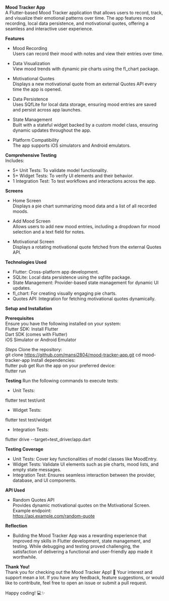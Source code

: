 **Mood Tracker App**
<br>
A Flutter-based Mood Tracker application that allows users to record, track, and visualize their emotional patterns over time. The app features mood recording, local data persistence, and motivational quotes, offering a seamless and interactive user experience. <br>

**Features**
<br> 
- Mood Recording<br> Users can record their mood with notes and view their entries over time.<br>

- Data Visualization<br> View mood trends with dynamic pie charts using the fl_chart package.<br>

- Motivational Quotes<br> Displays a new motivational quote from an external Quotes API every time the app is opened.<br>

- Data Persistence<br> Uses SQfLite for local data storage, ensuring mood entries are saved and persist across app launches.<br>

- State Management<br> Built with a stateful widget backed by a custom model class, ensuring dynamic updates throughout the app.<br>

- Platform Compatibility<br> The app supports iOS simulators and Android emulators.<br>

**Comprehensive Testing**<br> Includes:<br>

- 5+ Unit Tests: To validate model functionality.
- 5+ Widget Tests: To verify UI elements and their behavior.
- 1 Integration Test: To test workflows and interactions across the app.

**Screens** <br>

- Home Screen<br> Displays a pie chart summarizing mood data and a list of all recorded moods.

- Add Mood Screen<br> Allows users to add new mood entries, including a dropdown for mood selection and a text field for notes.

- Motivational Screen<br> Displays a rotating motivational quote fetched from the external Quotes API.

**Technologies Used** <br>
- Flutter: Cross-platform app development.<br>
- SQLite: Local data persistence using the sqflite package.<br>
- State Management: Provider-based state management for dynamic UI updates.<br>
- fl_chart: For creating visually engaging pie charts.<br>
- Quotes API: Integration for fetching motivational quotes dynamically.

**Setup and Installation** <br>

**Prerequisites**<br>
Ensure you have the following installed on your system:
<br>
Flutter SDK: Install Flutter<br>
Dart SDK (comes with Flutter)<br>
iOS Simulator or Android Emulator

*Steps*
Clone the repository:<br>
git clone https://github.com/mansi2804/mood-tracker-app.git
cd mood-tracker-app
Install dependencies:<br>
flutter pub get
Run the app on your preferred device:<br>
flutter run


**Testing**
Run the following commands to execute tests:

- Unit Tests:<br>

flutter test test/unit

- Widget Tests:<br>

flutter test test/widget

- Integration Tests:<br>

flutter drive --target=test_driver/app.dart

**Testing Coverage**

- Unit Tests: Cover key functionalities of model classes like MoodEntry.<br>
- Widget Tests: Validate UI elements such as pie charts, mood lists, and empty state messages.<br>
- Integration Test: Ensures seamless interaction between the provider, database, and UI components. <br>

**API Used**

- Random Quotes API<br> Provides dynamic motivational quotes on the Motivational Screen.<br> Example endpoint:<br> https://api.example.com/random-quote<br>
  
**Reflection**

- Building the Mood Tracker App was a rewarding experience that improved my skills in Flutter development, state management, and testing. While debugging and testing proved challenging, the satisfaction of delivering a functional and user-friendly app made it worthwhile.

**Thank You!**<br>
Thank you for checking out the Mood Tracker App! 🎉 Your interest and support mean a lot. If you have any feedback, feature suggestions, or would like to contribute, feel free to open an issue or submit a pull request.
<br>

Happy coding! 💻✨
